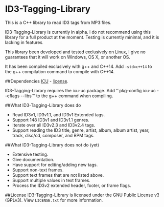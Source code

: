 ID3-Tagging-Library
===================

This is a C++ library to read ID3 tags from MP3 files.

ID3-Tagging-Library is currently in alpha. I do not recommend using this library for a full product at the moment. Testing is currently minimal, and it is lacking in features.

This library been developed and tested exclusively on Linux, I give no guarantees that it will work on Windows, OS X, or another OS.

It has been compiled exclusively with g++ and C++14. Add `-std=c++14` to the g++ compilation command to compile with C++14.

##Dependencies
[ICU](http://site.icu-project.org/) - [license](http://source.icu-project.org/repos/icu/icu/trunk/LICENSE).

ID3-Tagging-Library requires the icu-uc package. Add "\`pkg-config icu-uc --cflags --libs\`" to the g++ command when compiling.

##What ID3-Tagging-Library does do
- Read ID3v1, ID3v1.1, and ID3v1 Extended tags.
- Support 148 ID3v1 and ID3v1.1 genres.
- Iterate over all ID3v2.3 and ID3v2.4 tags.
- Support reading the ID3 title, genre, artist, album, album artist, year, track, disc/cd, composer, and BPM tags.

##What ID3-Tagging-Library does not do (yet)
- Extensive testing.
- Give documentation.
- Have support for editing/adding new tags.
- Support non-text frames.
- Support text frames that are not listed above.
- Support multiple values in text frames.
- Process the ID3v2 extended header, footer, or frame flags.

##License
ID3-Tagging-Library is licensed under the GNU Public License v3 (GPLv3). View `LICENSE.txt` for more information.
